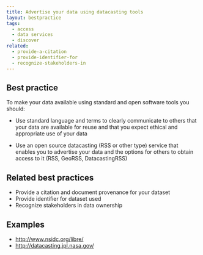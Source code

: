 ```yaml
---
title: Advertise your data using datacasting tools
layout: bestpractice
tags:
  - access
  - data services
  - discover
related:
  - provide-a-citation
  - provide-identifier-for
  - recognize-stakeholders-in
---
```


## Best practice

To make your data available using standard and open software tools you should:

- Use standard language and terms to clearly communicate to others that your data are available for reuse and that you expect ethical and appropriate use of your data

- Use an open source datacasting (RSS or other type) service that enables you to advertise your data and the options for others to obtain access to it (RSS, GeoRSS, DatacastingRSS)

## Related best practices

- Provide a citation and document provenance for your dataset
- Provide identifier for dataset used
- Recognize stakeholders in data ownership

## Examples

- http://www.nsidc.org/libre/
- http://datacasting.jpl.nasa.gov/
